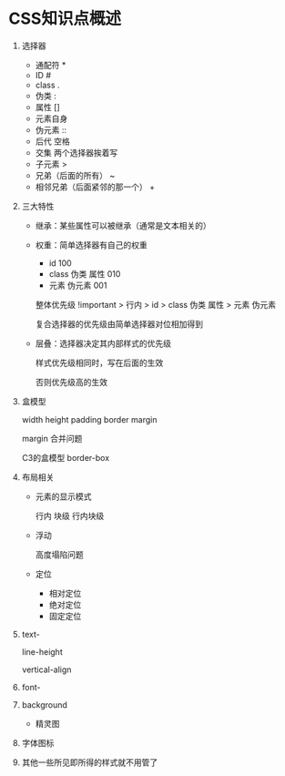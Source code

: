 # CSS知识点概述

1. 选择器
   - 通配符 *
   - ID #
   - class .
   - 伪类 :
   - 属性 []
   - 元素自身
   - 伪元素 ::
   - 后代 空格
   - 交集 两个选择器挨着写
   - 子元素 >
   - 兄弟（后面的所有） ~
   - 相邻兄弟（后面紧邻的那一个） +
   
2. 三大特性

   - 继承：某些属性可以被继承（通常是文本相关的）

   - 权重：简单选择器有自己的权重

     - id 100
     - class 伪类 属性 010
     - 元素 伪元素 001

     整体优先级 !important > 行内 > id > class 伪类 属性 > 元素 伪元素

     复合选择器的优先级由简单选择器对位相加得到

   - 层叠：选择器决定其内部样式的优先级

     样式优先级相同时，写在后面的生效

     否则优先级高的生效

3. 盒模型

   width height padding border margin

   margin 合并问题

   C3的盒模型 border-box

4. 布局相关

   - 元素的显示模式

     行内 块级 行内块级

   - 浮动

     高度塌陷问题

   - 定位

     - 相对定位
     - 绝对定位
     - 固定定位
   
5. text-

   line-height

   vertical-align

6. font-

7. background

   - 精灵图

8. 字体图标

9. 其他一些所见即所得的样式就不用管了